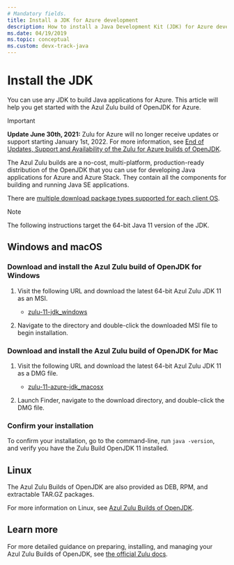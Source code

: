 ```yaml
---
# Mandatory fields.
title: Install a JDK for Azure development
description: How to install a Java Development Kit (JDK) for Azure development with Windows, Linux, and Mac.
ms.date: 04/19/2019
ms.topic: conceptual
ms.custom: devx-track-java
---
```


# Install the JDK

You can use any JDK to build Java applications for Azure. This article will help you get started with the Azul Zulu build of OpenJDK for Azure.

> [!IMPORTANT]
> **Update June 30th, 2021:** Zulu for Azure will no longer receive updates or support starting January 1st, 2022. For more information, see [End of Updates, Support and Availability of the Zulu for Azure builds of OpenJDK](https://devblogs.microsoft.com/java/end-of-updates-support-and-availability-of-zulu-for-azure/).

The Azul Zulu builds are a no-cost, multi-platform, production-ready distribution of the OpenJDK that you can use for developing Java applications for Azure and Azure Stack. They contain all the components for building and running Java SE applications.

There are [multiple download package types supported for each client OS](https://www.azul.com/downloads/azure-only/).

> [!NOTE]
> The following instructions target the 64-bit Java 11 version of the JDK.

## Windows and macOS

### Download and install the Azul Zulu build of OpenJDK for Windows

1. Visit the following URL and download the latest 64-bit Azul Zulu JDK 11 as an MSI.

   * [zulu-11-jdk_windows](https://www.azul.com/downloads/azure-only/?version=java-11-lts&os=windows&architecture=x86-64-bit&package=jdk)

2. Navigate to the directory and double-click the downloaded MSI file to begin installation.

### Download and install the Azul Zulu build of OpenJDK for Mac

1. Visit the following URL and download the latest 64-bit Azul Zulu JDK 11 as a DMG file.

   * [zulu-11-azure-jdk_macosx](https://www.azul.com/downloads/azure-only/?version=java-11-lts&os=macos&architecture=x86-64-bit&package=jdk)

2. Launch Finder, navigate to the download directory, and double-click the DMG file.

### Confirm your installation

To confirm your installation, go to the command-line, run `java -version`, and verify you have the Zulu Build OpenJDK 11 installed.

## Linux

The Azul Zulu Builds of OpenJDK are also provided as DEB, RPM, and extractable TAR.GZ packages.

For more information on Linux, see [Azul Zulu Builds of OpenJDK](https://www.azul.com/downloads/azure-only/).

## Learn more

For more detailed guidance on preparing, installing, and managing your Azul Zulu Builds of OpenJDK, see [the official Zulu docs](https://docs.azul.com/zulu/zuludocs/index.htm).

